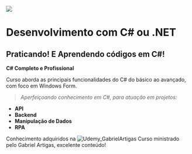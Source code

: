 ![](https://docs.microsoft.com/pt-br/windows/images/csharp-logo.png)
# Desenvolvimento com C# ou .NET

## Praticando! E Aprendendo códigos em C#!

**C# Completo e Profissional**

Curso aborda as principais funcionalidades do C# do básico ao avançado, com foco em Windows Form.

> *Aperfeiçoando conhecimento em C#, para atuação em projetos:*

- **API**
- **Backend**
- **Manipulação de Dados**
- **RPA**

Conhecimento adquiridos na ![Udemy_GabrielArtigas](https://www.udemy.com/course/csharp-completo-e-profissional) Curso ministrado pelo Gabriel Artigas, excelente conteúdo!